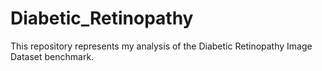 # Diabetic_Retinopathy
This repository represents my analysis of the Diabetic Retinopathy Image Dataset benchmark.
